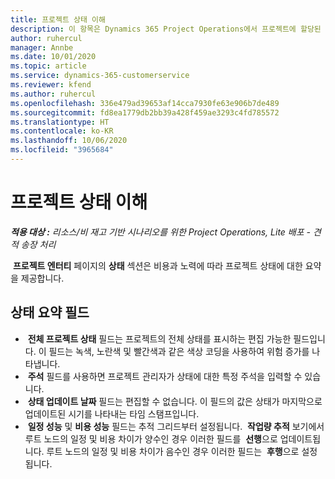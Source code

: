 ```yaml
---
title: 프로젝트 상태 이해
description: 이 항목은 Dynamics 365 Project Operations에서 프로젝트에 할당된 상태에 대한 정보를 제공합니다.
author: ruhercul
manager: Annbe
ms.date: 10/01/2020
ms.topic: article
ms.service: dynamics-365-customerservice
ms.reviewer: kfend
ms.author: ruhercul
ms.openlocfilehash: 336e479ad39653af14cca7930fe63e906b7de489
ms.sourcegitcommit: fd8ea1779db2bb39a428f459ae3293c4fd785572
ms.translationtype: HT
ms.contentlocale: ko-KR
ms.lasthandoff: 10/06/2020
ms.locfileid: "3965684"
---
```

# <a name="understand-project-status"></a>프로젝트 상태 이해

_**적용 대상 :** 리소스/비 재고 기반 시나리오를 위한 Project Operations, Lite 배포 - 견적 송장 처리_


 **프로젝트 엔터티** 페이지의 **상태** 섹션은 비용과 노력에 따라 프로젝트 상태에 대한 요약을 제공합니다.


## <a name="status-summary-fields"></a>상태 요약 필드

-  **전체 프로젝트 상태** 필드는 프로젝트의 전체 상태를 표시하는 편집 가능한 필드입니다. 이 필드는 녹색, 노란색 및 빨간색과 같은 색상 코딩을 사용하여 위험 증가를 나타냅니다. 
-  **주석** 필드를 사용하면 프로젝트 관리자가 상태에 대한 특정 주석을 입력할 수 있습니다. 
-  **상태 업데이트 날짜** 필드는 편집할 수 없습니다. 이 필드의 값은 상태가 마지막으로 업데이트된 시기를 나타내는 타임 스탬프입니다.
-  **일정 성능** 및 **비용 성능** 필드는 추적 그리드부터 설정됩니다.  **작업량 추적** 보기에서 루트 노드의 일정 및 비용 차이가 양수인 경우 이러한 필드를  **선행**으로 업데이트됩니다. 루트 노드의 일정 및 비용 차이가 음수인 경우 이러한 필드는  **후행**으로 설정됩니다.
